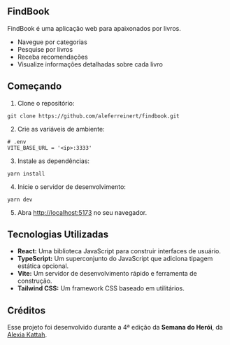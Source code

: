 ## FindBook

FindBook é uma aplicação web para apaixonados por livros.

- Navegue por categorias
- Pesquise por livros
- Receba recomendações
- Visualize informações detalhadas sobre cada livro

## Começando

1. Clone o repositório:

```
git clone https://github.com/aleferreinert/findbook.git
```

2. Crie as variáveis de ambiente:

```
# .env
VITE_BASE_URL = '<ip>:3333'
```

3. Instale as dependências:

```
yarn install
```

4. Inicie o servidor de desenvolvimento:

```
yarn dev
```

5. Abra [http://localhost:5173](http://localhost:5173) no seu navegador.

## Tecnologias Utilizadas

- **React:** Uma biblioteca JavaScript para construir interfaces de usuário.
- **TypeScript:** Um superconjunto do JavaScript que adiciona tipagem estática opcional.
- **Vite:** Um servidor de desenvolvimento rápido e ferramenta de construção.
- **Tailwind CSS:** Um framework CSS baseado em utilitários.

## Créditos

Esse projeto foi desenvolvido durante a 4ª edição da **Semana do Herói**, da [Alexia Kattah](https://github.com/alexiakattah).

